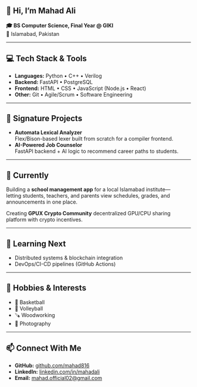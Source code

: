 


## 👋 Hi, I’m Mahad Ali

**🎓 BS Computer Science, Final Year @ GIKI**  
📍 Islamabad, Pakistan

---

## 💻 Tech Stack & Tools
- **Languages:** Python • C++ • Verilog  
- **Backend:** FastAPI • PostgreSQL  
- **Frontend:** HTML • CSS • JavaScript (Node.js • React)  
- **Other:** Git • Agile/Scrum • Software Engineering

---

## 🚀 Signature Projects
  
- **Automata Lexical Analyzer**  
  Flex/Bison-based lexer built from scratch for a compiler frontend.  
- **AI-Powered Job Counselor**  
  FastAPI backend + AI logic to recommend career paths to students.  

---

## 🔭 Currently
Building a **school management app** for a local Islamabad institute—  
letting students, teachers, and parents view schedules, grades, and announcements in one place.

Creating **GPUX Crypto Community** decentralized GPU/CPU sharing platform with crypto incentives.

---

## 🎯 Learning Next
- Distributed systems & blockchain integration  
- DevOps/CI-CD pipelines (GitHub Actions)

---

## 🌟 Hobbies & Interests
- 🏀 Basketball  
- 🏐 Volleyball  
- 🪚 Woodworking  
- 📸 Photography

---

## 📫 Connect With Me
- **GitHub:** [github.com/mahad816](https://github.com/mahad816)  
- **LinkedIn:** [linkedin.com/in/mahadali](https://linkedin.com/in/mahadali)  
- **Email:** mahad.official02@gmail.com 

